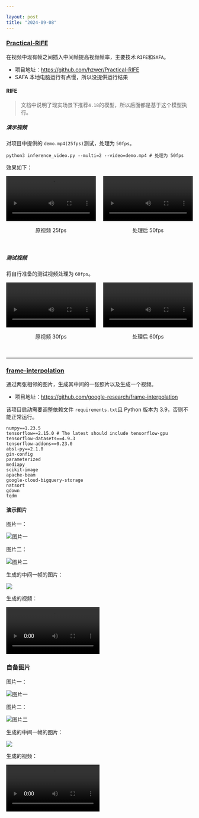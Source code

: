 ```yaml
---

layout: post
title: "2024-09-08"
---
```


### [Practical-RIFE](https://github.com/hzwer/Practical-RIFE)

在视频中现有帧之间插入中间帧提高视频帧率，主要技术 `RIFE`和`SAFA`。

- 项目地址：https://github.com/hzwer/Practical-RIFE
- SAFA 本地电脑运行有点慢，所以没提供运行结果

#### RIFE

> 文档中说明了现实场景下推荐`4.18`的模型，所以后面都是基于这个模型执行。

##### 演示视频

对项目中提供的 `demo.mp4(25fps)`测试，处理为 `50fps`。

```shell
python3 inference_video.py --multi=2 --video=demo.mp4 # 处理为 50fps
```

效果如下：

<div style="display: flex; flex-wrap: wrap; justify-content: space-between;">
  <div style="width: 48%; margin-bottom: 20px; text-align: center;">
    <video width="100%" controls>
      <source src="https://image.howieli.tech/202409082232000.mp4" type="video/mp4">
      Your browser does not support the video tag.
    </video>
    <p>原视频 25fps</p>
  </div>
  <div style="width: 48%; margin-bottom: 20px; text-align: center;">
    <video width="100%" controls>
      <source src="https://image.howieli.tech/202409082233000.mp4" type="video/mp4">
      Your browser does not support the video tag.
    </video>
    <p>处理后 50fps</p>
  </div>
</div>

##### 测试视频

将自行准备的测试视频处理为 `60fps`。

<div style="display: flex; flex-wrap: wrap; justify-content: space-between;">
  <div style="width: 48%; margin-bottom: 20px; text-align: center;">
    <video width="100%" controls>
      <source src="https://image.howieli.tech/202409082328000.mp4" type="video/mp4">
      Your browser does not support the video tag.
    </video>
    <p>原视频 30fps</p>
  </div>
  <div style="width: 48%; margin-bottom: 20px; text-align: center;">
    <video width="100%" controls>
      <source src="https://image.howieli.tech/202409082346000.mp4" type="video/mp4">
      Your browser does not support the video tag.
    </video>
    <p>处理后 60fps</p>
  </div>
</div>

---

### [frame-interpolation](https://github.com/google-research/frame-interpolation)

通过两张相邻的图片，生成其中间的一张照片以及生成一个视频。

- 项目地址：https://github.com/google-research/frame-interpolation

该项目启动需要调整依赖文件 `requirements.txt`且 Python 版本为 3.9，否则不能正常运行。

```shell
numpy==1.23.5
tensorflow==2.15.0 # The latest should include tensorflow-gpu
tensorflow-datasets==4.9.3
tensorflow-addons==0.23.0
absl-py==2.1.0
gin-config
parameterized
mediapy
scikit-image
apache-beam
google-cloud-bigquery-storage
natsort
gdown
tqdm
```

#### 演示图片

图片一：

![图片一](https://image.howieli.tech/202409082031021.png)

图片二：

![图片二](https://image.howieli.tech/202409082031022.png)

生成的中间一帧的图片：

![](https://image.howieli.tech/202409082031023.png)

生成的视频：

<video width="50%">
    <source src="https://image.howieli.tech/202409082031024.mp4" type="video/mp4">
    Your browser does not support the video tag.
</video>

### 自备图片

图片一：

![图片一](https://image.howieli.tech/202409082234000.png)

图片二：

![图片二](https://image.howieli.tech/202409082235000.png)

生成的中间一帧的图片：

![](https://image.howieli.tech/202409082236000.png)

生成的视频：

<video width="50%">
    <source src="https://image.howieli.tech/202409082249000.mp4" type="video/mp4">
    Your browser does not support the video tag.
</video>
